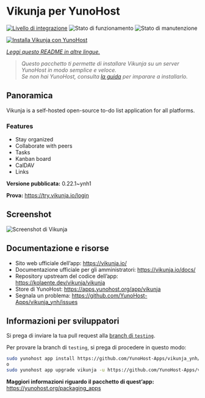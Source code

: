 <!--
N.B.: Questo README è stato automaticamente generato da <https://github.com/YunoHost/apps/tree/master/tools/readme_generator>
NON DEVE essere modificato manualmente.
-->

# Vikunja per YunoHost

[![Livello di integrazione](https://dash.yunohost.org/integration/vikunja.svg)](https://dash.yunohost.org/appci/app/vikunja) ![Stato di funzionamento](https://ci-apps.yunohost.org/ci/badges/vikunja.status.svg) ![Stato di manutenzione](https://ci-apps.yunohost.org/ci/badges/vikunja.maintain.svg)

[![Installa Vikunja con YunoHost](https://install-app.yunohost.org/install-with-yunohost.svg)](https://install-app.yunohost.org/?app=vikunja)

*[Leggi questo README in altre lingue.](./ALL_README.md)*

> *Questo pacchetto ti permette di installare Vikunja su un server YunoHost in modo semplice e veloce.*  
> *Se non hai YunoHost, consulta [la guida](https://yunohost.org/install) per imparare a installarlo.*

## Panoramica

Vikunja is a self-hosted open-source to-do list application for all platforms.

### Features

- Stay organized 
- Collaborate with peers
- Tasks  
- Kanban board
- CalDAV
- Links  

**Versione pubblicata:** 0.22.1~ynh1

**Prova:** <https://try.vikunja.io/login>

## Screenshot

![Screenshot di Vikunja](./doc/screenshots/kanban.png)

## Documentazione e risorse

- Sito web ufficiale dell’app: <https://vikunja.io/>
- Documentazione ufficiale per gli amministratori: <https://vikunja.io/docs/>
- Repository upstream del codice dell’app: <https://kolaente.dev/vikunja/vikunja>
- Store di YunoHost: <https://apps.yunohost.org/app/vikunja>
- Segnala un problema: <https://github.com/YunoHost-Apps/vikunja_ynh/issues>

## Informazioni per sviluppatori

Si prega di inviare la tua pull request alla [branch di `testing`](https://github.com/YunoHost-Apps/vikunja_ynh/tree/testing).

Per provare la branch di `testing`, si prega di procedere in questo modo:

```bash
sudo yunohost app install https://github.com/YunoHost-Apps/vikunja_ynh/tree/testing --debug
o
sudo yunohost app upgrade vikunja -u https://github.com/YunoHost-Apps/vikunja_ynh/tree/testing --debug
```

**Maggiori informazioni riguardo il pacchetto di quest’app:** <https://yunohost.org/packaging_apps>
